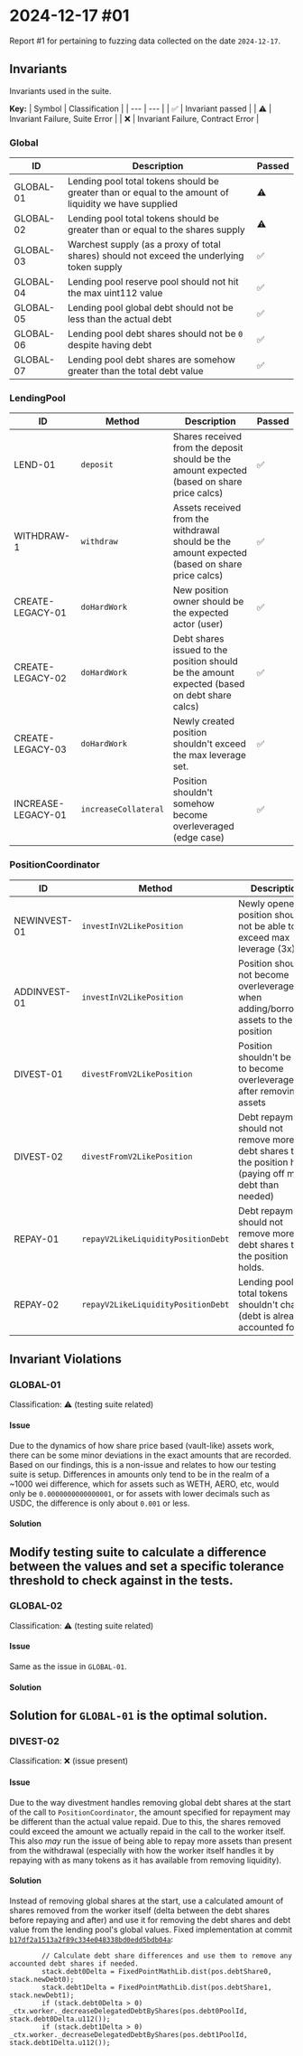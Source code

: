 # 2024-12-17 #01
Report #1 for pertaining to fuzzing data collected on the date `2024-12-17`.

## Invariants
Invariants used in the suite.

**Key:**
| Symbol | Classification |
| --- | --- |
| ✅ | Invariant passed |
| ⚠️ | Invariant Failure, Suite Error |
| ❌ | Invariant Failure, Contract Error |
### Global
| ID | Description | Passed |
| --- | --- | --- |
| GLOBAL-01 | Lending pool total tokens should be greater than or equal to the amount of liquidity we have supplied | ⚠️ |
| GLOBAL-02 | Lending pool total tokens should be greater than or equal to the shares supply | ⚠️ |
| GLOBAL-03 | Warchest supply (as a proxy of total shares) should not exceed the underlying token supply | ✅ |
| GLOBAL-04 | Lending pool reserve pool should not hit the max uint112 value | ✅ |
| GLOBAL-05 | Lending pool global debt should not be less than the actual debt | ✅ |
| GLOBAL-06 | Lending pool debt shares should not be `0` despite having debt | ✅ |
| GLOBAL-07 | Lending pool debt shares are somehow greater than the total debt value | ✅ |
### LendingPool
| ID | Method | Description | Passed |
| --- | --- | --- | --- |
| LEND-01 | `deposit` | Shares received from the deposit should be the amount expected (based on share price calcs) | ✅ |
| WITHDRAW-1 | `withdraw` | Assets received from the withdrawal should be the amount expected (based on share price calcs) | ✅ |
| CREATE-LEGACY-01 | `doHardWork` | New position owner should be the expected actor (user) | ✅ |
| CREATE-LEGACY-02 | `doHardWork` | Debt shares issued to the position should be the amount expected (based on debt share calcs) | ✅ |
| CREATE-LEGACY-03 | `doHardWork` | Newly created position shouldn't exceed the max leverage set. | ✅ |
| INCREASE-LEGACY-01 | `increaseCollateral` | Position shouldn't somehow become overleveraged (edge case) | ✅ |
### PositionCoordinator
| ID | Method | Description | Passed |
| --- | --- | --- | --- |
| NEWINVEST-01 | `investInV2LikePosition` | Newly opened position should not be able to exceed max leverage (3x) | ✅ |
| ADDINVEST-01 | `investInV2LikePosition` | Position should not become overleveraged when adding/borrowing assets to the position | ✅ |
| DIVEST-01 | `divestFromV2LikePosition` | Position shouldn't be able to become overleveraged after removing assets | ✅ |
| DIVEST-02 | `divestFromV2LikePosition` | Debt repayment should not remove more debt shares than the position holds (paying off more debt than needed) | ❌ |
| REPAY-01 | `repayV2LikeLiquidityPositionDebt` | Debt repayment should not remove more debt shares than the position holds. | ✅ |
| REPAY-02 | `repayV2LikeLiquidityPositionDebt` | Lending pool total tokens shouldn't change (debt is already accounted for) | ✅ |

## Invariant Violations
### GLOBAL-01
Classification: ⚠️ (testing suite related)
#### Issue
Due to the dynamics of how share price based (vault-like) assets work, there can be some minor deviations in the exact amounts that are recorded. Based on our findings, this is a non-issue and relates to how our testing suite is setup.
Differences in amounts only tend to be in the realm of a ~1000 wei difference, which for assets such as WETH, AERO, etc, would only be `0.0000000000000001`, or for assets with lower decimals such as USDC, the difference is only about `0.001` or less.
#### Solution
Modify testing suite to calculate a difference between the values and set a specific tolerance threshold to check against in the tests.
---
### GLOBAL-02
Classification: ⚠️ (testing suite related)
#### Issue
Same as the issue in `GLOBAL-01`.
#### Solution
Solution for ``GLOBAL-01`` is the optimal solution.
---
### DIVEST-02
Classification: ❌ (issue present)
#### Issue
Due to the way divestment handles removing global debt shares at the start of the call to `PositionCoordinator`, the amount specified for repayment may be different than the actual value repaid. Due to this, the shares removed could exceed the amount we actually repaid in the call to the worker itself. This also *may* run the issue of being able to repay more assets than present from the withdrawal (especially with how the worker itself handles it by repaying with as many tokens as it has available from removing liquidity).
#### Solution
Instead of removing global shares at the start, use a calculated amount of shares removed from the worker itself (delta between the debt shares before repaying and after) and use it for removing the debt shares and debt value from the lending pool's global values. Fixed implementation at commit [`b17df2a1513a2f89c334e048338bd0edd5bdb04a`](https://github.com/Limestone-Fi/limestone/commit/b17df2a1513a2f89c334e048338bd0edd5bdb04a):
```
        // Calculate debt share differences and use them to remove any accounted debt shares if needed.
        stack.debt0Delta = FixedPointMathLib.dist(pos.debtShare0, stack.newDebt0);
        stack.debt1Delta = FixedPointMathLib.dist(pos.debtShare1, stack.newDebt1);
        if (stack.debt0Delta > 0) _ctx.worker._decreaseDelegatedDebtByShares(pos.debt0PoolId, stack.debt0Delta.u112());
        if (stack.debt1Delta > 0) _ctx.worker._decreaseDelegatedDebtByShares(pos.debt1PoolId, stack.debt1Delta.u112());
```
